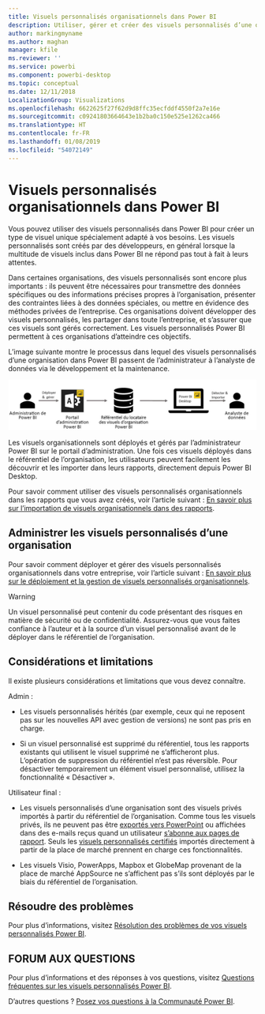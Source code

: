 ```yaml
---
title: Visuels personnalisés organisationnels dans Power BI
description: Utiliser, gérer et créer des visuels personnalisés d’une organisation dans Power BI
author: markingmyname
ms.author: maghan
manager: kfile
ms.reviewer: ''
ms.service: powerbi
ms.component: powerbi-desktop
ms.topic: conceptual
ms.date: 12/11/2018
LocalizationGroup: Visualizations
ms.openlocfilehash: 6622625f27f62d9d8ffc35ecfddf4550f2a7e16e
ms.sourcegitcommit: c09241803664643e1b2ba0c150e525e1262ca466
ms.translationtype: HT
ms.contentlocale: fr-FR
ms.lasthandoff: 01/08/2019
ms.locfileid: "54072149"
---
```

# <a name="organizational-custom-visuals-in-power-bi"></a>Visuels personnalisés organisationnels dans Power BI

Vous pouvez utiliser des visuels personnalisés dans Power BI pour créer un type de visuel unique spécialement adapté à vos besoins. Les visuels personnalisés sont créés par des développeurs, en général lorsque la multitude de visuels inclus dans Power BI ne répond pas tout à fait à leurs attentes.

Dans certaines organisations, des visuels personnalisés sont encore plus importants : ils peuvent être nécessaires pour transmettre des données spécifiques ou des informations précises propres à l’organisation, présenter des contraintes liées à des données spéciales, ou mettre en évidence des méthodes privées de l’entreprise. Ces organisations doivent développer des visuels personnalisés, les partager dans toute l’entreprise, et s’assurer que ces visuels sont gérés correctement. Les visuels personnalisés Power BI permettent à ces organisations d’atteindre ces objectifs.

L’image suivante montre le processus dans lequel des visuels personnalisés d’une organisation dans Power BI passent de l’administrateur à l’analyste de données via le développement et la maintenance.

![Pic de visuel personnalisé](media/power-bi-custom-visuals-organizational/custom-visual-org-01.jpg)

Les visuels organisationnels sont déployés et gérés par l’administrateur Power BI sur le portail d’administration. Une fois ces visuels déployés dans le référentiel de l’organisation, les utilisateurs peuvent facilement les découvrir et les importer dans leurs rapports, directement depuis Power BI Desktop.

Pour savoir comment utiliser des visuels personnalisés organisationnels dans les rapports que vous avez créés, voir l’article suivant : [En savoir plus sur l’importation de visuels organisationnels dans des rapports](power-bi-custom-visuals.md).

## <a name="administer-organizational-custom-visuals"></a>Administrer les visuels personnalisés d’une organisation

Pour savoir comment déployer et gérer des visuels personnalisés organisationnels dans votre entreprise, voir l’article suivant : [En savoir plus sur le déploiement et la gestion de visuels personnalisés organisationnels](https://go.microsoft.com/fwlink/?linkid=866790).

> [!WARNING]
> Un visuel personnalisé peut contenir du code présentant des risques en matière de sécurité ou de confidentialité. Assurez-vous que vous faites confiance à l’auteur et à la source d’un visuel personnalisé avant de le déployer dans le référentiel de l’organisation.

## <a name="considerations-and-limitations"></a>Considérations et limitations

Il existe plusieurs considérations et limitations que vous devez connaître.

Admin :

* Les visuels personnalisés hérités (par exemple, ceux qui ne reposent pas sur les nouvelles API avec gestion de versions) ne sont pas pris en charge.

* Si un visuel personnalisé est supprimé du référentiel, tous les rapports existants qui utilisent le visuel supprimé ne s’afficheront plus. L’opération de suppression du référentiel n’est pas réversible. Pour désactiver temporairement un élément visuel personnalisé, utilisez la fonctionnalité « Désactiver ».

Utilisateur final :

* Les visuels personnalisés d’une organisation sont des visuels privés importés à partir du référentiel de l’organisation. Comme tous les visuels privés, ils ne peuvent pas être [exportés vers PowerPoint](https://docs.microsoft.com/power-bi/consumer/end-user-powerpoint) ou affichées dans des e-mails reçus quand un utilisateur [s’abonne aux pages de rapport](https://docs.microsoft.com/power-bi/consumer/end-user-subscribe). Seuls les [visuels personnalisés certifiés](https://docs.microsoft.com/power-bi/power-bi-custom-visuals-certified) importés directement à partir de la place de marché prennent en charge ces fonctionnalités.

* Les visuels Visio, PowerApps, Mapbox et GlobeMap provenant de la place de marché AppSource ne s’affichent pas s’ils sont déployés par le biais du référentiel de l’organisation.

## <a name="troubleshoot"></a>Résoudre des problèmes

Pour plus d’informations, visitez [Résolution des problèmes de vos visuels personnalisés Power BI](power-bi-custom-visuals-troubleshoot.md).

## <a name="faq"></a>FORUM AUX QUESTIONS

Pour plus d’informations et des réponses à vos questions, visitez [Questions fréquentes sur les visuels personnalisés Power BI](power-bi-custom-visuals-faq.md#organizational-custom-visuals).

D’autres questions ? [Posez vos questions à la Communauté Power BI](http://community.powerbi.com/).
